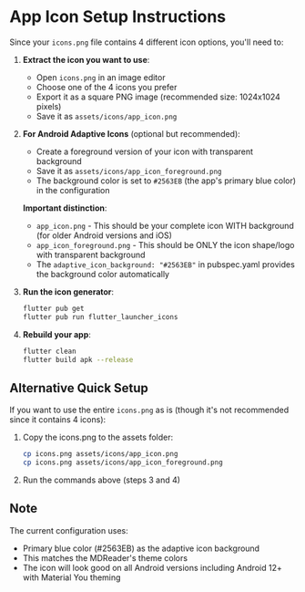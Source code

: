 # App Icon Setup Instructions

Since your `icons.png` file contains 4 different icon options, you'll need to:

1. **Extract the icon you want to use**:
   - Open `icons.png` in an image editor
   - Choose one of the 4 icons you prefer
   - Export it as a square PNG image (recommended size: 1024x1024 pixels)
   - Save it as `assets/icons/app_icon.png`

2. **For Android Adaptive Icons** (optional but recommended):
   - Create a foreground version of your icon with transparent background
   - Save it as `assets/icons/app_icon_foreground.png`
   - The background color is set to `#2563EB` (the app's primary blue color) in the configuration
   
   **Important distinction**:
   - `app_icon.png` - This should be your complete icon WITH background (for older Android versions and iOS)
   - `app_icon_foreground.png` - This should be ONLY the icon shape/logo with transparent background
   - The `adaptive_icon_background: "#2563EB"` in pubspec.yaml provides the background color automatically

3. **Run the icon generator**:
   ```bash
   flutter pub get
   flutter pub run flutter_launcher_icons
   ```

4. **Rebuild your app**:
   ```bash
   flutter clean
   flutter build apk --release
   ```

## Alternative Quick Setup

If you want to use the entire `icons.png` as is (though it's not recommended since it contains 4 icons):

1. Copy the icons.png to the assets folder:
   ```bash
   cp icons.png assets/icons/app_icon.png
   cp icons.png assets/icons/app_icon_foreground.png
   ```

2. Run the commands above (steps 3 and 4)

## Note
The current configuration uses:
- Primary blue color (#2563EB) as the adaptive icon background
- This matches the MDReader's theme colors
- The icon will look good on all Android versions including Android 12+ with Material You theming